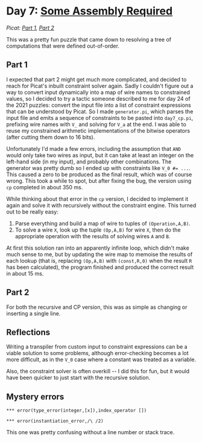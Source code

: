 # Day 7: [Some Assembly Required](https://adventofcode.com/2015/day/7)
*Picat: [Part 1](https://github.com/DestyNova/advent_of_code_2015/blob/main/7/part1.pi), [Part 2](https://github.com/DestyNova/advent_of_code_2015/blob/main/7/part2.pi)*

This was a pretty fun puzzle that came down to resolving a tree of computations that were defined out-of-order.

## Part 1

I expected that part 2 might get much more complicated, and decided to reach for Picat's inbuilt constraint solver again. Sadly I couldn't figure out a way to convert input dynamically into a map of wire names to constrained values, so I decided to try a tactic someone described to me for day 24 of the 2021 puzzles: convert the input file into a list of constraint expressions that can be understood by Picat. So I made `generator.pi`, which parses the input file and emits a sequence of constraints to be pasted into `day7_cp.pi`, prefixing wire names with `V_` and solving for `V_a` at the end. I was able to reuse my constrained arithmetic implementations of the bitwise operators (after cutting them down to 16 bits).

Unfortunately I'd made a few errors, including the assumption that `AND` would only take two wires as input, but it can take at least an integer on the left-hand side (in my input), and probably other combinations. The generator was pretty dumb so I ended up with constraints like `V_0 #= ...`. This caused a zero to be produced as the final result, which was of course wrong. This took a while to spot, but after fixing the bug, the version using `cp` completed in about 350 ms.

While thinking about that error in the `cp` version, I decided to implement it again and solve it with recursively without the constraint engine. This turned out to be really easy:

1. Parse everything and build a map of wire to tuples of `(Operation,A,B)`.
1. To solve a wire `X`, look up the tuple `(Op,A,B)` for wire `X`, then do the appropriate operation with the results of solving wires `A` and `B`.

At first this solution ran into an apparently infinite loop, which didn't make much sense to me, but by updating the wire map to memoise the results of each lookup (that is, replacing `(Op,A,B)` with `(const,R,0)` when the result `R` has been calculated), the program finished and produced the correct result in about 15 ms.

## Part 2

For both the recursive and CP version, this was as simple as changing or inserting a single line.

## Reflections

Writing a transpiler from custom input to constraint expressions can be a viable solution to some problems, although error-checking becomes a lot more difficult, as in the `V_0` case where a constant was treated as a variable.

Also, the constraint solver is often overkill -- I did this for fun, but it would have been quicker to just start with the recursive solution.

## Mystery errors

```
*** error(type_error(integer,[x]),index_operator [])
```

```
*** error(instantiation_error,/\ /2)
```

This one was pretty confusing without a line number or stack trace.
